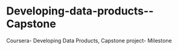 # Developing-data-products--Capstone
Coursera- Developing Data Products, Capstone project- Milestone
